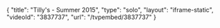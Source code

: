 {
    "title": "Tilly's - Summer 2015",
    "type": "solo",
    "layout": "iframe-static",
    "videoId": "3837737",
    "url": "\/tvpembed\/3837737"
}